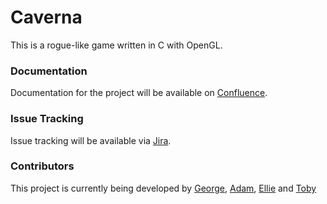 # Caverna
This is a rogue-like game written in C with OpenGL.

### Documentation

Documentation for the project will be available on [Confluence](https://gpuniproj.atlassian.net/wiki/spaces/CA/overview).

### Issue Tracking

Issue tracking will be available via [Jira](https://gpuniproj.atlassian.net/browse/CAV).

### Contributors

This project is currently being developed by [George](https://github.com/inventor02), [Adam](https://github.com/a-caine), [Ellie](https://github.com/IAmSmellephant) and [Toby](https://github.com/tgodfrey0)
